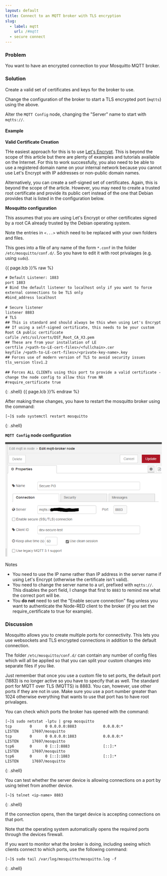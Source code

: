 ```yaml
---
layout: default
title: Connect to an MQTT broker with TLS encryption
slug:
  - label: mqtt
    url: /#mqtt
  - secure connect
---
```


### Problem

You want to have an encrypted connection to your Mosquitto MQTT broker.

### Solution

Create a valid set of certificates and keys for the broker to use.

Change the configuration of the broker to start a TLS encrypted port (`mqtts`) using the above.

Alter the <code class="node">MQTT Config</code> node, changing the "Server" name to start with `mqtts://`.

#### Example

**Valid Certificate Creation**

THe easiest approach for this is to use [Let's Encrypt](https://letsencrypt.org/getting-started/). This is beyond the scope of this article but there are plenty of examples and tutorials available on the Internet. For this to work successfully, you also need to be able to use a registered domain name on your internal network because you cannot use Let's Encrypt with IP addresses or non-public domain names.

Alternatively, you can create a self-signed set of certificates. Again, this is beyond the scope of the article. However, you may need to create a trusted root certificate and provide its public cert instead of the one that Debian provides that is listed in the configuration below.

**Mosquitto configuration**

This assumes that you are using Let's Encrypt or other certificates signed by a root CA already trusted by the Debian operating system.

Note the entries in `<...>` which need to be replaced with your own folders and files.

This goes into a file of any name of the form `*.conf` in the folder `/etc/mosquitto/conf.d/`. So you have to edit it with root privalages (e.g. using `sudo`).

{{ page.lcb }}% raw %}
~~~text
# Default Listener: 1883
port 1883
# Bind the default listener to localhost only if you want to force external connections to be TLS only
#bind_address localhost

# Secure listener
listener 8883
# TLS
## This is standard and should always be this when using Let's Encrypt
## If using a self-signed certificate, this needs to be your custom Root CA public certificate
cafile /etc/ssl/certs/DST_Root_CA_X3.pem
## These are from your installation of LE
certfile /<path-to-LE-cert-files>/<fullchain>.cer
keyfile /<path-to-LE-cert-files>/<private-key-name>.key
## Forces use of modern version of TLS to avoid security issues
tls_version tlsv1.2

## Forces ALL CLIENTs using this port to provide a valid certificate - change the node config to allow this from NR
#require_certificate true
~~~
{: .shell}
{{ page.lcb }}% endraw %}

After making these changes, you have to restart the mosquitto broker using the command:

~~~text
[~]$ sudo systemctl restart mosquitto
~~~
{: .shell}

**<code class="node">MQTT Config</code> node configuration**

![](/images/mqtt/tls-connect-1.png)

Notes

* You need to use the IP name rather than IP address in the server name if using Let's Encrypt (otherwise the certificate isn't valid).
* You need to change the server name to a url, prefixed with `mqtts://`. This disables the port field, I change that first to `8883` to remind me what the correct port will be.
* You **do not** need to set the "Enable secure connection" flag unless you want to authenticate the Node-RED client to the broker (if you set the require_certificate to true for example).

### Discussion

Mosquitto allows you to create multiple ports for connectivity. This lets you use websockets and TLS encrypted connections in addition to the default connection.

The folder `/etc/mosquitto/conf.d/` can contain any number of config files which will all be applied so that you can split your custom changes into separate files if you like.

Just remember that once you use a custom file to set ports, the default port (1883) is no longer active so you have to specify that as well. The standard port for MQTT over TLS (MQTTS) is 8883. You can, however, use other ports if they are not in use. Make sure you use a port number greater than 1024 otherwise everything that wants to use that port has to have root privalages.

You can check which ports the broker has opened with the command:

~~~text
[~]$ sudo netstat -lptu | grep mosquitto
tcp        0      0 0.0.0.0:8883            0.0.0.0:*               LISTEN      17697/mosquitto
tcp        0      0 0.0.0.0:1883            0.0.0.0:*               LISTEN      17697/mosquitto
tcp6       0      0 [::]:8883               [::]:*                  LISTEN      17697/mosquitto
tcp6       0      0 [::]:1883               [::]:*                  LISTEN      17697/mosquitto
~~~
{: .shell}

You can test whether the server device is allowing connections on a port by using telnet from another device.

~~~text
[~]$ telnet <ip-name> 8883
~~~
{: .shell}

If the connection opens, then the target device is accepting connections on that port.

Note that the operating system automatically opens the required ports through the devices firewall.

If you want to monitor what the broker is doing, including seeing which clients connect to which ports, use the following command:

~~~text
[~]$ sudo tail /var/log/mosquitto/mosquitto.log -f
~~~
{: .shell}


